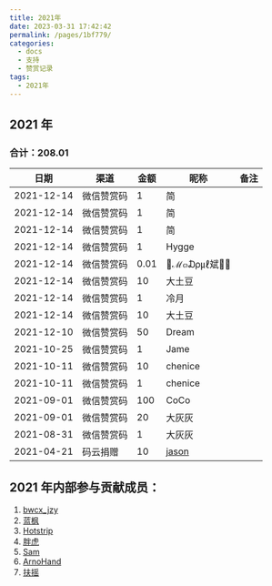 ```yaml
---
title: 2021年
date: 2023-03-31 17:42:42
permalink: /pages/1bf779/
categories:
  - docs
  - 支持
  - 赞赏记录
tags:
  - 2021年
---
```


## 2021 年

### 合计：208.01

| 日期         | 渠道    | 金额   | 昵称                                  | 备注 |
|------------|-------|------|-------------------------------------|----|
| 2021-12-14 | 微信赞赏码 | 1    | 简                                   |    |
| 2021-12-14 | 微信赞赏码 | 1    | 简                                   |    |
| 2021-12-14 | 微信赞赏码 | 1    | 简                                   |    |
| 2021-12-14 | 微信赞赏码 | 1    | Hygge                               |    |
| 2021-12-14 | 微信赞赏码 | 0.01 | 💎ℳ๓₯㎕斌💎💘                         |    |
| 2021-12-14 | 微信赞赏码 | 10   | 大土豆                                 |    |
| 2021-12-14 | 微信赞赏码 | 1    | 冷月                                  |    |
| 2021-12-14 | 微信赞赏码 | 10   | 大土豆                                 |    |
| 2021-12-10 | 微信赞赏码 | 50   | Dream                               |    |
| 2021-10-25 | 微信赞赏码 | 1    | Jame                                |    |
| 2021-10-11 | 微信赞赏码 | 10   | chenice                             |    |
| 2021-10-11 | 微信赞赏码 | 1    | chenice                             |    |
| 2021-09-01 | 微信赞赏码 | 100  | CoCo                                |    |
| 2021-09-01 | 微信赞赏码 | 20   | 大灰灰                                 |    |
| 2021-08-31 | 微信赞赏码 | 1    | 大灰灰                                 |    |
| 2021-04-21 | 码云捐赠  | 10   | [jason](https://gitee.com/bwcx_jzy) |

## 2021 年内部参与贡献成员：

1. [bwcx_jzy](https://gitee.com/jiangzeyin)
2. [蓝枫](https://gitee.com/F7575)
3. [Hotstrip](https://gitee.com/hotstrip)
4. [胖虎](https://gitee.com/koushare_dfli)
5. [Sam](https://gitee.com/hjk2008)
6. [ArnoHand](https://gitee.com/arnohand)
7. [扶摇](https://gitee.com/zsf_008)
